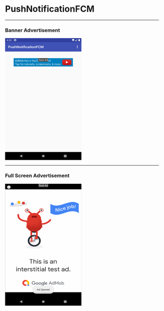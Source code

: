 #  PushNotificationFCM 
------------------------------------------------
### Banner Advertisement

<img src="BannerAdvertisement.png" width="250" height="400">

----------------------------------------------
### Full Screen Advertisement

<img src="FullScreenAdvertisment.png" width="250" height="400">
